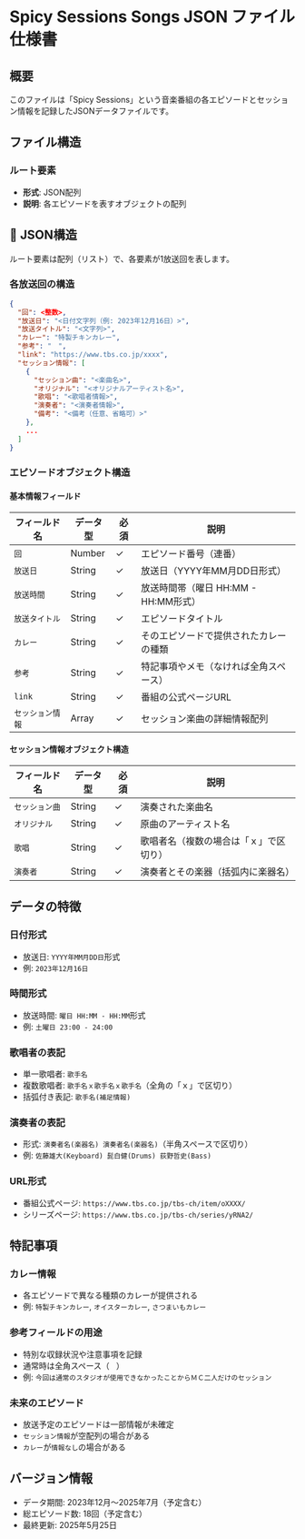# Spicy Sessions Songs JSON ファイル仕様書

## 概要
このファイルは「Spicy Sessions」という音楽番組の各エピソードとセッション情報を記録したJSONデータファイルです。

## ファイル構造

### ルート要素
- **形式**: JSON配列
- **説明**: 各エピソードを表すオブジェクトの配列
  
## 🔹 JSON構造
ルート要素は配列（リスト）で、各要素が1放送回を表します。

### 各放送回の構造
```json
{
  "回": <整数>,
  "放送日": "<日付文字列（例: 2023年12月16日）>",
  "放送タイトル": "<文字列>",
  "カレー": "特製チキンカレー",
  "参考": "　",
  "link": "https://www.tbs.co.jp/xxxx",
  "セッション情報": [
    {
      "セッション曲": "<楽曲名>",
      "オリジナル": "<オリジナルアーティスト名>",
      "歌唱": "<歌唱者情報>",
      "演奏者": "<演奏者情報>",
      "備考": "<備考（任意、省略可）>"
    },
    ...
  ]
}
```

### エピソードオブジェクト構造

#### 基本情報フィールド

| フィールド名 | データ型 | 必須 | 説明 |
|-------------|----------|------|------|
| `回` | Number | ✓ | エピソード番号（連番） |
| `放送日` | String | ✓ | 放送日（YYYY年MM月DD日形式） |
| `放送時間` | String | ✓ | 放送時間帯（曜日 HH:MM - HH:MM形式） |
| `放送タイトル` | String | ✓ | エピソードタイトル |
| `カレー` | String | ✓ | そのエピソードで提供されたカレーの種類 |
| `参考` | String | ✓ | 特記事項やメモ（なければ全角スペース） |
| `link` | String | ✓ | 番組の公式ページURL |
| `セッション情報` | Array | ✓ | セッション楽曲の詳細情報配列 |

#### セッション情報オブジェクト構造

| フィールド名 | データ型 | 必須 | 説明 |
|-------------|----------|------|------|
| `セッション曲` | String | ✓ | 演奏された楽曲名 |
| `オリジナル` | String | ✓ | 原曲のアーティスト名 |
| `歌唱` | String | ✓ | 歌唱者名（複数の場合は「ｘ」で区切り） |
| `演奏者` | String | ✓ | 演奏者とその楽器（括弧内に楽器名） |

## データの特徴

### 日付形式
- 放送日: `YYYY年MM月DD日`形式
- 例: `2023年12月16日`

### 時間形式
- 放送時間: `曜日 HH:MM - HH:MM`形式
- 例: `土曜日 23:00 - 24:00`

### 歌唱者の表記
- 単一歌唱者: `歌手名`
- 複数歌唱者: `歌手名ｘ歌手名ｘ歌手名`（全角の「ｘ」で区切り）
- 括弧付き表記: `歌手名(補足情報)`

### 演奏者の表記
- 形式: `演奏者名(楽器名) 演奏者名(楽器名)`（半角スペースで区切り）
- 例: `佐藤雄大(Keyboard) 髭白健(Drums) 荻野哲史(Bass)`

### URL形式
- 番組公式ページ: `https://www.tbs.co.jp/tbs-ch/item/oXXXX/`
- シリーズページ: `https://www.tbs.co.jp/tbs-ch/series/yRNA2/`

## 特記事項

### カレー情報
- 各エピソードで異なる種類のカレーが提供される
- 例: `特製チキンカレー`, `オイスターカレー`, `さつまいもカレー`

### 参考フィールドの用途
- 特別な収録状況や注意事項を記録
- 通常時は全角スペース（`　`）
- 例: `今回は通常のスタジオが使用できなかったことからＭＣ二人だけのセッション`

### 未来のエピソード
- 放送予定のエピソードは一部情報が未確定
- `セッション情報`が空配列の場合がある
- `カレー`が`情報なし`の場合がある

## バージョン情報
- データ期間: 2023年12月〜2025年7月（予定含む）
- 総エピソード数: 18回（予定含む）
- 最終更新: 2025年5月25日